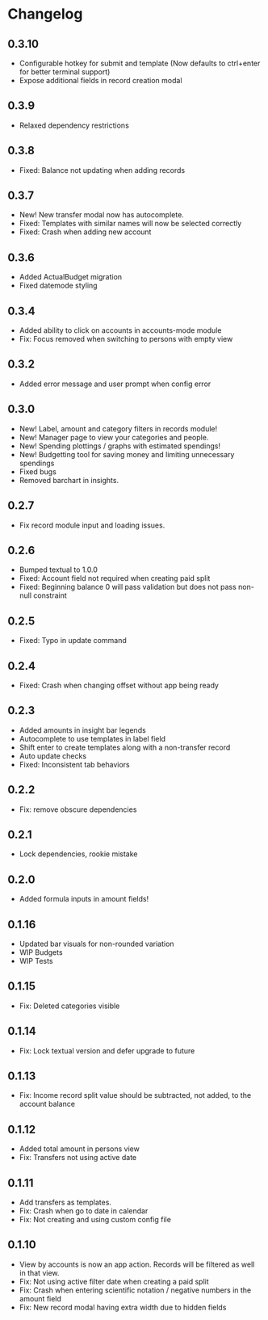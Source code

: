 # Changelog

## 0.3.10

- Configurable hotkey for submit and template (Now defaults to ctrl+enter for better terminal support)
- Expose additional fields in record creation modal

## 0.3.9

- Relaxed dependency restrictions

## 0.3.8

- Fixed: Balance not updating when adding records

## 0.3.7

- New! New transfer modal now has autocomplete.
- Fixed: Templates with similar names will now be selected correctly
- Fixed: Crash when adding new account

## 0.3.6

- Added ActualBudget migration
- Fixed datemode styling

## 0.3.4

- Added ability to click on accounts in accounts-mode module
- Fix: Focus removed when switching to persons with empty view

## 0.3.2

- Added error message and user prompt when config error

## 0.3.0

- New! Label, amount and category filters in records module!
- New! Manager page to view your categories and people.
- New! Spending plottings / graphs with estimated spendings!
- New! Budgetting tool for saving money and limiting unnecessary spendings
- Fixed bugs
- Removed barchart in insights.

## 0.2.7

- Fix record module input and loading issues.

## 0.2.6

- Bumped textual to 1.0.0
- Fixed: Account field not required when creating paid split
- Fixed: Beginning balance 0 will pass validation but does not pass non-null constraint

## 0.2.5

- Fixed: Typo in update command

## 0.2.4

- Fixed: Crash when changing offset without app being ready

## 0.2.3

- Added amounts in insight bar legends
- Autocomplete to use templates in label field
- Shift enter to create templates along with a non-transfer record
- Auto update checks
- Fixed: Inconsistent tab behaviors

## 0.2.2

- Fix: remove obscure dependencies

## 0.2.1

- Lock dependencies, rookie mistake

## 0.2.0

- Added formula inputs in amount fields!

## 0.1.16

- Updated bar visuals for non-rounded variation
- WIP Budgets
- WIP Tests

## 0.1.15

- Fix: Deleted categories visible

## 0.1.14

- Fix: Lock textual version and defer upgrade to future

## 0.1.13

- Fix: Income record split value should be subtracted, not added, to the account balance

## 0.1.12

- Added total amount in persons view
- Fix: Transfers not using active date

## 0.1.11

- Add transfers as templates.
- Fix: Crash when go to date in calendar
- Fix: Not creating and using custom config file

## 0.1.10

- View by accounts is now an app action. Records will be filtered as well in that view.
- Fix: Not using active filter date when creating a paid split
- Fix: Crash when entering scientific notation / negative numbers in the amount field
- Fix: New record modal having extra width due to hidden fields
